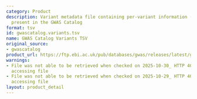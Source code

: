 ```yaml
---
category: Product
description: Variant metadata file containing per-variant information (e.g., rsIDs)
  present in the GWAS Catalog
format: tsv
id: gwascatalog.variants.tsv
name: GWAS Catalog Variants TSV
original_source:
- gwascatalog
product_url: https://ftp.ebi.ac.uk/pub/databases/gwas/releases/latest/gwas-catalog-variants.tsv
warnings:
- File was not able to be retrieved when checked on 2025-10-30_ HTTP 404 error when
  accessing file
- File was not able to be retrieved when checked on 2025-10-29_ HTTP 404 error when
  accessing file
layout: product_detail
---
```

